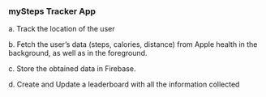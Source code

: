 ### mySteps Tracker App

a. Track the location of the user

b. Fetch the user’s data (steps, calories, distance) from Apple health in the background, as
well as in the foreground.

c. Store the obtained data in Firebase.

d. Create and Update a leaderboard with all the information collected

